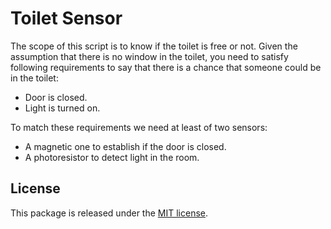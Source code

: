 # Toilet Sensor

The scope of this script is to know if the toilet is free or not.
Given the assumption that there is no window in the toilet, you need to satisfy following requirements to say that there is a chance that someone could be in the toilet:
- Door is closed.
- Light is turned on.

To match these requirements we need at least of two sensors:
- A magnetic one to establish if the door is closed.
- A photoresistor to detect light in the room.

## License
This package is released under the [MIT license](LICENSE.md).

